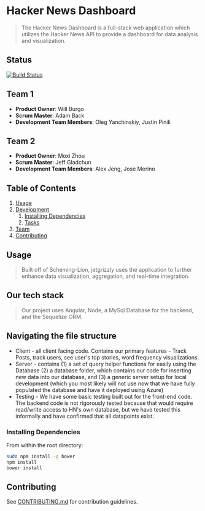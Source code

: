 # Hacker News Dashboard

> The Hacker News Dashboard is a full-stack web application which utilizes the Hacker News API to provide a dashboard for data analysis and visualization.

## Status
[![Build Status](https://travis-ci.org/jetgrizzly/hndash.svg)](https://travis-ci.org/jetgrizzly/hndash)

## Team 1

  - __Product Owner__: Will Burgo
  - __Scrum Master__: Adam Back 
  - __Development Team Members__: Oleg Yanchinskiy, Justin Pinili

## Team 2

- __Product Owner__: Moxi Zhou
- __Scrum Master__: Jeff Gladchun
- __Development Team Members__: Alex Jeng, Jose Merino

## Table of Contents

1. [Usage](#Usage)
1. [Development](#development)
    1. [Installing Dependencies](#installing-dependencies)
    1. [Tasks](#tasks)
1. [Team](#team)
1. [Contributing](#contributing)

## Usage

> Built off of Scheming-Lion, jetgrizzly uses the application to further enhance data visualization, aggregation, and real-time integration. 

## Our tech stack

> Our project uses Angular, Node, a MySql Database for the backend, and the Sequelize ORM.

## Navigating the file structure

* Client - all client facing code. Contains our primary features - Track Posts, track users, see user's top stories, word frequency visualizations.
* Server - contains (1) a set of query helper functions for easily using the Database (2) a database folder, which contains our code for inserting new data into our database, and (3) a generic server setup for local development (which you most likely will not use now that we have fully populated the database and have it deployed using Azure)
* Testing - We have some basic testing built out for the front-end code. The backend code is not rigorously tested because that would require read/write access to HN's own database, but we have tested this informally and have confirmed that all datapoints exist.

### Installing Dependencies

From within the root directory:

```sh
sudo npm install -g bower
npm install
bower install
```

## Contributing

See [CONTRIBUTING.md](CONTRIBUTING.md) for contribution guidelines.
